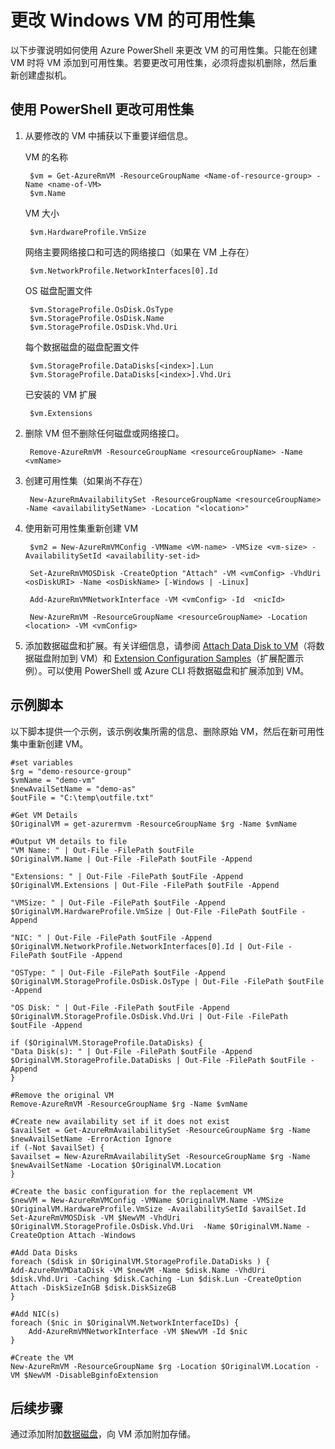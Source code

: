 <properties
	pageTitle="更改 VM 可用性集 | Azure"
	description="了解如何使用 Azure PowerShell 和 Resource Manager 部署模型更改虚拟机的可用性集。"
	keywords=""
	services="virtual-machines-windows"
	documentationCenter=""
	authors="Drewm3"
	manager="timlt"
	editor=""
	tags="azure-resource-manager"/>  

<tags
	ms.service="virtual-machines-windows"
	ms.workload="infrastructure-services"
	ms.tgt_pltfrm="vm-windows"
	ms.devlang="na"
	ms.topic="article"
	ms.date="09/15/2016"
	wacn.date="10/17/2016"
	ms.author="drewm"/>  




# 更改 Windows VM 的可用性集

以下步骤说明如何使用 Azure PowerShell 来更改 VM 的可用性集。只能在创建 VM 时将 VM 添加到可用性集。若要更改可用性集，必须将虚拟机删除，然后重新创建虚拟机。

## 使用 PowerShell 更改可用性集

1. 从要修改的 VM 中捕获以下重要详细信息。

	VM 的名称

		$vm = Get-AzureRmVM -ResourceGroupName <Name-of-resource-group> -Name <name-of-VM>
		$vm.Name

	VM 大小

		$vm.HardwareProfile.VmSize

	网络主要网络接口和可选的网络接口（如果在 VM 上存在）

		$vm.NetworkProfile.NetworkInterfaces[0].Id

	OS 磁盘配置文件

		$vm.StorageProfile.OsDisk.OsType
		$vm.StorageProfile.OsDisk.Name
		$vm.StorageProfile.OsDisk.Vhd.Uri

	每个数据磁盘的磁盘配置文件

		$vm.StorageProfile.DataDisks[<index>].Lun
		$vm.StorageProfile.DataDisks[<index>].Vhd.Uri

	已安装的 VM 扩展

		$vm.Extensions

2. 删除 VM 但不删除任何磁盘或网络接口。

		Remove-AzureRmVM -ResourceGroupName <resourceGroupName> -Name <vmName> 

3. 创建可用性集（如果尚不存在）

		New-AzureRmAvailabilitySet -ResourceGroupName <resourceGroupName> -Name <availabilitySetName> -Location "<location>" 

4. 使用新可用性集重新创建 VM

		$vm2 = New-AzureRmVMConfig -VMName <VM-name> -VMSize <vm-size> -AvailabilitySetId <availability-set-id>

		Set-AzureRmVMOSDisk -CreateOption "Attach" -VM <vmConfig> -VhdUri <osDiskURI> -Name <osDiskName> [-Windows | -Linux]

		Add-AzureRmVMNetworkInterface -VM <vmConfig> -Id  <nicId> 

		New-AzureRmVM -ResourceGroupName <resourceGroupName> -Location <location> -VM <vmConfig>

5. 添加数据磁盘和扩展。有关详细信息，请参阅 [Attach Data Disk to VM](/documentation/articles/virtual-machines-windows-attach-disk-portal/)（将数据磁盘附加到 VM）和 [Extension Configuration Samples](/documentation/articles/virtual-machines-windows-extensions-configuration-samples/)（扩展配置示例）。可以使用 PowerShell 或 Azure CLI 将数据磁盘和扩展添加到 VM。

## 示例脚本

以下脚本提供一个示例，该示例收集所需的信息、删除原始 VM，然后在新可用性集中重新创建 VM。

	#set variables
	$rg = "demo-resource-group"
	$vmName = "demo-vm"
	$newAvailSetName = "demo-as"
	$outFile = "C:\temp\outfile.txt"

	#Get VM Details
	$OriginalVM = get-azurermvm -ResourceGroupName $rg -Name $vmName

	#Output VM details to file
	"VM Name: " | Out-File -FilePath $outFile 
	$OriginalVM.Name | Out-File -FilePath $outFile -Append

	"Extensions: " | Out-File -FilePath $outFile -Append
	$OriginalVM.Extensions | Out-File -FilePath $outFile -Append

	"VMSize: " | Out-File -FilePath $outFile -Append
	$OriginalVM.HardwareProfile.VmSize | Out-File -FilePath $outFile -Append

	"NIC: " | Out-File -FilePath $outFile -Append
	$OriginalVM.NetworkProfile.NetworkInterfaces[0].Id | Out-File -FilePath $outFile -Append

	"OSType: " | Out-File -FilePath $outFile -Append
	$OriginalVM.StorageProfile.OsDisk.OsType | Out-File -FilePath $outFile -Append

	"OS Disk: " | Out-File -FilePath $outFile -Append
	$OriginalVM.StorageProfile.OsDisk.Vhd.Uri | Out-File -FilePath $outFile -Append

	if ($OriginalVM.StorageProfile.DataDisks) {
    "Data Disk(s): " | Out-File -FilePath $outFile -Append
    $OriginalVM.StorageProfile.DataDisks | Out-File -FilePath $outFile -Append
	}

	#Remove the original VM
	Remove-AzureRmVM -ResourceGroupName $rg -Name $vmName

	#Create new availability set if it does not exist
	$availSet = Get-AzureRmAvailabilitySet -ResourceGroupName $rg -Name $newAvailSetName -ErrorAction Ignore
	if (-Not $availSet) {
    $availset = New-AzureRmAvailabilitySet -ResourceGroupName $rg -Name $newAvailSetName -Location $OriginalVM.Location
	}

	#Create the basic configuration for the replacement VM
	$newVM = New-AzureRmVMConfig -VMName $OriginalVM.Name -VMSize $OriginalVM.HardwareProfile.VmSize -AvailabilitySetId $availSet.Id
	Set-AzureRmVMOSDisk -VM $NewVM -VhdUri $OriginalVM.StorageProfile.OsDisk.Vhd.Uri  -Name $OriginalVM.Name -CreateOption Attach -Windows

	#Add Data Disks
	foreach ($disk in $OriginalVM.StorageProfile.DataDisks ) { 
    Add-AzureRmVMDataDisk -VM $newVM -Name $disk.Name -VhdUri $disk.Vhd.Uri -Caching $disk.Caching -Lun $disk.Lun -CreateOption Attach -DiskSizeInGB $disk.DiskSizeGB
	}

	#Add NIC(s)
	foreach ($nic in $OriginalVM.NetworkInterfaceIDs) {
		Add-AzureRmVMNetworkInterface -VM $NewVM -Id $nic
	}

	#Create the VM
	New-AzureRmVM -ResourceGroupName $rg -Location $OriginalVM.Location -VM $NewVM -DisableBginfoExtension

## 后续步骤

通过添加附加[数据磁盘](/documentation/articles/virtual-machines-windows-attach-disk-portal/)，向 VM 添加附加存储。

<!---HONumber=Mooncake_1010_2016-->